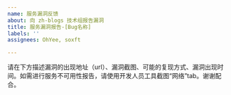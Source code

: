 ```yaml
---
name: 服务漏洞反馈
about: 向 zh-blogs 技术组报告漏洞
title: 服务漏洞报告-[Bug名称]
labels: ''
assignees: OhYee, soxft

---
```


请在下方描述漏洞的出现地址（url）、漏洞截图、可能的复现方式、漏洞出现时间。如需进行服务不可用性报告，请使用开发人员工具截图“网络”tab。谢谢配合。
